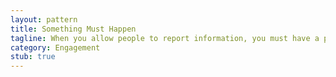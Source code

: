 ```yaml
---
layout: pattern
title: Something Must Happen
tagline: When you allow people to report information, you must have a proces in place to follow up on their reports.
category: Engagement
stub: true
---
```

